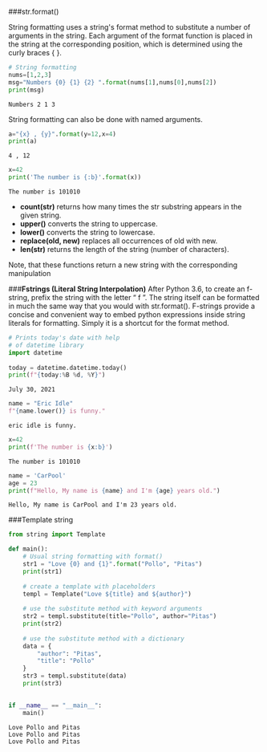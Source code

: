 ###str.format() 

String formatting uses a string's format method to substitute a number of arguments in the string. Each argument of the format function is placed in the string at the corresponding position, which is determined using the curly braces { }.
``` py
# String formatting
nums=[1,2,3]
msg="Numbers {0} {1} {2} ".format(nums[1],nums[0],nums[2])
print(msg)
``` 

``` 
Numbers 2 1 3 
``` 
String formatting can also be done with named arguments.
``` py
a="{x} , {y}".format(y=12,x=4)
print(a)
``` 
``` 
4 , 12
``` 

``` py
x=42
print('The number is {:b}'.format(x))
``` 

``` 
The number is 101010
``` 

- **count(str)** returns how many times the str substring appears in the given string.
- **upper()** converts the string to uppercase.
- **lower()** converts the string to lowercase.
- **replace(old, new)** replaces all occurrences of old with new.
- **len(str)** returns the length of the string (number of characters).

Note, that these functions return a new string with the corresponding manipulation

###**Fstrings (Literal String Interpolation)**
After Python 3.6, to create an f-string, prefix the string with the letter “ f ”. The string itself can be formatted in much the same way that you would with str.format(). F-strings provide a concise and convenient way to embed python expressions inside string literals for formatting. Simply it is a shortcut for the format method.

``` py
# Prints today's date with help
# of datetime library
import datetime
 
today = datetime.datetime.today()
print(f"{today:%B %d, %Y}")
``` 

``` 
July 30, 2021
``` 

``` py
name = "Eric Idle"
f"{name.lower()} is funny."
```

```
eric idle is funny.
```
``` py
x=42
print(f'The number is {x:b}')
```
```
The number is 101010
```
``` py
name = 'CarPool'
age = 23
print(f"Hello, My name is {name} and I'm {age} years old.")
```
``` 
Hello, My name is CarPool and I'm 23 years old.
```

###Template string
``` py
from string import Template

def main():
    # Usual string formatting with format()
    str1 = "Love {0} and {1}".format("Pollo", "Pitas")
    print(str1)
    
    # create a template with placeholders
    templ = Template("Love ${title} and ${author}")
    
    # use the substitute method with keyword arguments
    str2 = templ.substitute(title="Pollo", author="Pitas")
    print(str2)
    
    # use the substitute method with a dictionary
    data = { 
        "author": "Pitas",
        "title": "Pollo"
    }
    str3 = templ.substitute(data)    
    print(str3)

    
if __name__ == "__main__":
    main()
```

```
Love Pollo and Pitas
Love Pollo and Pitas
Love Pollo and Pitas
```